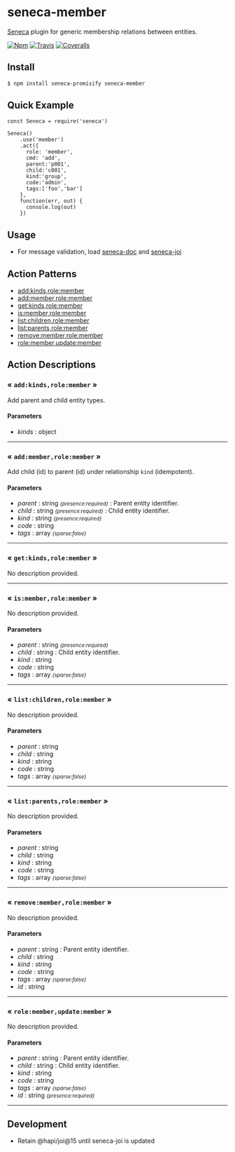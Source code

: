 # seneca-member

[Seneca](senecajs.org) plugin for generic membership relations between entities.

[![Npm][BadgeNpm]][Npm]
[![Travis][BadgeTravis]][Travis]
[![Coveralls][BadgeCoveralls]][Coveralls]


## Install

```sh
$ npm install seneca-promisify seneca-member
```


## Quick Example

```
const Seneca = require('seneca')

Seneca()
    .use('member')
    .act({
      role: 'member',
      cmd: 'add',
      parent:'p001', 
      child:'c001', 
      kind:'group', 
      code:'admin', 
      tags:['foo','bar']
    },
    function(err, out) {
      console.log(out)
    })
```


## Usage

* For message validation,
  load [seneca-doc](github.com/voxgig/seneca-doc)
  and [seneca-joi](github.com/voxgig/seneca-joi)



<!--START:action-list-->


## Action Patterns

* [add:kinds,role:member](#-addkindsrolemember-)
* [add:member,role:member](#-addmemberrolemember-)
* [get:kinds,role:member](#-getkindsrolemember-)
* [is:member,role:member](#-ismemberrolemember-)
* [list:children,role:member](#-listchildrenrolemember-)
* [list:parents,role:member](#-listparentsrolemember-)
* [remove:member,role:member](#-removememberrolemember-)
* [role:member,update:member](#-rolememberupdatemember-)


<!--END:action-list-->

<!--START:action-desc-->


## Action Descriptions

### &laquo; `add:kinds,role:member` &raquo;

Add parent and child entity types.


#### Parameters


* _kinds_ : object


----------
### &laquo; `add:member,role:member` &raquo;

Add child (id) to parent (id) under relationship `kind` (idempotent).


#### Parameters


* _parent_ : string <i><small>{presence:required}</small></i>
 : Parent entity identifier.
* _child_ : string <i><small>{presence:required}</small></i>
 : Child entity identifier.
* _kind_ : string <i><small>{presence:required}</small></i>
* _code_ : string
* _tags_ : array <i><small>{sparse:false}</small></i>


----------
### &laquo; `get:kinds,role:member` &raquo;

No description provided.



----------
### &laquo; `is:member,role:member` &raquo;

No description provided.


#### Parameters


* _parent_ : string <i><small>{presence:required}</small></i>
* _child_ : string
 : Child entity identifier.
* _kind_ : string
* _code_ : string
* _tags_ : array <i><small>{sparse:false}</small></i>


----------
### &laquo; `list:children,role:member` &raquo;

No description provided.


#### Parameters


* _parent_ : string
* _child_ : string
* _kind_ : string
* _code_ : string
* _tags_ : array <i><small>{sparse:false}</small></i>


----------
### &laquo; `list:parents,role:member` &raquo;

No description provided.


#### Parameters


* _parent_ : string
* _child_ : string
* _kind_ : string
* _code_ : string
* _tags_ : array <i><small>{sparse:false}</small></i>


----------
### &laquo; `remove:member,role:member` &raquo;

No description provided.


#### Parameters


* _parent_ : string
 : Parent entity identifier.
* _child_ : string
* _kind_ : string
* _code_ : string
* _tags_ : array <i><small>{sparse:false}</small></i>
* _id_ : string


----------
### &laquo; `role:member,update:member` &raquo;

No description provided.


#### Parameters


* _parent_ : string
 : Parent entity identifier.
* _child_ : string
 : Child entity identifier.
* _kind_ : string
* _code_ : string
* _tags_ : array <i><small>{sparse:false}</small></i>
* _id_ : string <i><small>{presence:required}</small></i>


----------


<!--END:action-desc-->


## Development

* Retain @hapi/joi@15 until seneca-joi is updated


[BadgeCoveralls]: https://coveralls.io/repos/voxgig/seneca-member/badge.svg?branch=master&service=github
[BadgeNpm]: https://badge.fury.io/js/seneca-member.svg
[BadgeTravis]: https://travis-ci.org/voxgig/seneca-member.svg?branch=master
[Coveralls]: https://coveralls.io/github/voxgig/seneca-member?branch=master
[Npm]: https://www.npmjs.com/package/seneca-member
[Travis]: https://travis-ci.org/voxgig/seneca-member?branch=master
